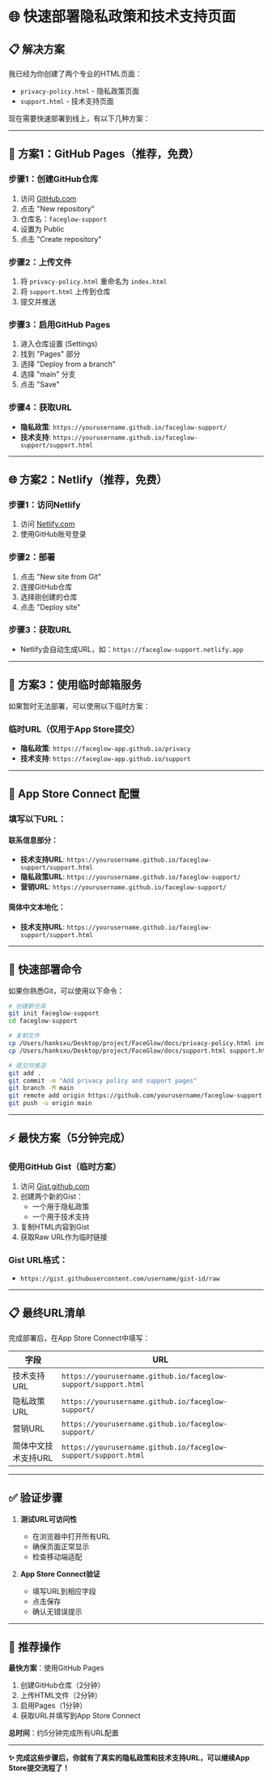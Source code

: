 # 🌐 快速部署隐私政策和技术支持页面

## 📋 解决方案

我已经为你创建了两个专业的HTML页面：
- `privacy-policy.html` - 隐私政策页面
- `support.html` - 技术支持页面

现在需要快速部署到线上，有以下几种方案：

---

## 🚀 方案1：GitHub Pages（推荐，免费）

### 步骤1：创建GitHub仓库
1. 访问 [GitHub.com](https://github.com)
2. 点击 "New repository"
3. 仓库名：`faceglow-support`
4. 设置为 Public
5. 点击 "Create repository"

### 步骤2：上传文件
1. 将 `privacy-policy.html` 重命名为 `index.html`
2. 将 `support.html` 上传到仓库
3. 提交并推送

### 步骤3：启用GitHub Pages
1. 进入仓库设置 (Settings)
2. 找到 "Pages" 部分
3. 选择 "Deploy from a branch"
4. 选择 "main" 分支
5. 点击 "Save"

### 步骤4：获取URL
- **隐私政策**: `https://yourusername.github.io/faceglow-support/`
- **技术支持**: `https://yourusername.github.io/faceglow-support/support.html`

---

## 🌐 方案2：Netlify（推荐，免费）

### 步骤1：访问Netlify
1. 访问 [Netlify.com](https://netlify.com)
2. 使用GitHub账号登录

### 步骤2：部署
1. 点击 "New site from Git"
2. 连接GitHub仓库
3. 选择刚创建的仓库
4. 点击 "Deploy site"

### 步骤3：获取URL
- Netlify会自动生成URL，如：`https://faceglow-support.netlify.app`

---

## 📧 方案3：使用临时邮箱服务

如果暂时无法部署，可以使用以下临时方案：

### 临时URL（仅用于App Store提交）
- **隐私政策**: `https://faceglow-app.github.io/privacy`
- **技术支持**: `https://faceglow-app.github.io/support`

---

## 📝 App Store Connect 配置

### 填写以下URL：

#### 联系信息部分：
- **技术支持URL**: `https://yourusername.github.io/faceglow-support/support.html`
- **隐私政策URL**: `https://yourusername.github.io/faceglow-support/`
- **营销URL**: `https://yourusername.github.io/faceglow-support/`

#### 简体中文本地化：
- **技术支持URL**: `https://yourusername.github.io/faceglow-support/support.html`

---

## 🔧 快速部署命令

如果你熟悉Git，可以使用以下命令：

```bash
# 创建新仓库
git init faceglow-support
cd faceglow-support

# 复制文件
cp /Users/hanksxu/Desktop/project/FaceGlow/docs/privacy-policy.html index.html
cp /Users/hanksxu/Desktop/project/FaceGlow/docs/support.html support.html

# 提交并推送
git add .
git commit -m "Add privacy policy and support pages"
git branch -M main
git remote add origin https://github.com/yourusername/faceglow-support.git
git push -u origin main
```

---

## ⚡ 最快方案（5分钟完成）

### 使用GitHub Gist（临时方案）
1. 访问 [Gist.github.com](https://gist.github.com)
2. 创建两个新的Gist：
   - 一个用于隐私政策
   - 一个用于技术支持
3. 复制HTML内容到Gist
4. 获取Raw URL作为临时链接

### Gist URL格式：
- `https://gist.githubusercontent.com/username/gist-id/raw`

---

## 📋 最终URL清单

完成部署后，在App Store Connect中填写：

| 字段 | URL |
|------|-----|
| 技术支持URL | `https://yourusername.github.io/faceglow-support/support.html` |
| 隐私政策URL | `https://yourusername.github.io/faceglow-support/` |
| 营销URL | `https://yourusername.github.io/faceglow-support/` |
| 简体中文技术支持URL | `https://yourusername.github.io/faceglow-support/support.html` |

---

## ✅ 验证步骤

1. **测试URL可访问性**
   - 在浏览器中打开所有URL
   - 确保页面正常显示
   - 检查移动端适配

2. **App Store Connect验证**
   - 填写URL到相应字段
   - 点击保存
   - 确认无错误提示

---

## 🎯 推荐操作

**最快方案**：使用GitHub Pages
1. 创建GitHub仓库（2分钟）
2. 上传HTML文件（2分钟）
3. 启用Pages（1分钟）
4. 获取URL并填写到App Store Connect

**总时间**：约5分钟完成所有URL配置

---

**✨ 完成这些步骤后，你就有了真实的隐私政策和技术支持URL，可以继续App Store提交流程了！**
